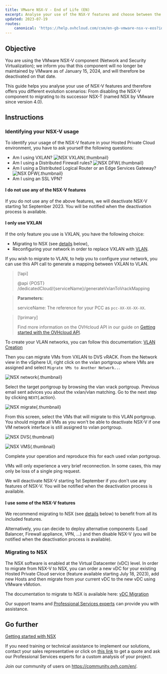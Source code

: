 ```yaml
---
title: VMware NSX-V - End of Life (EN)
excerpt: Analyse your use of the NSX-V features and choose between the different evolution scenarios, from disabling the NSX-V component to the migration to NSX
updated: 2023-07-19
routes:
    canonical: 'https://help.ovhcloud.com/csm/en-gb-vmware-nsx-v-eos?id=kb_article_view&sysparm_article=KB0058419'
---
```


## Objective

You are using the VMware NSX-V component (Network and Security Virtualization); we inform you that this component will no longer be maintained by VMware as of January 15, 2024, and will therefore be deactivated on that date.

This guide helps you analyse your use of NSX-V features and therefore offers you different evolution scenarios: From disabling the NSX-V component to migrating to its successor NSX-T (named NSX by VMware since version 4.0).

## Instructions

### Identifying your NSX-V usage

To identify your usage of the NSX-V feature in your Hosted Private Cloud environment, you have to ask yourself the following questions:

- Am I using VXLAN?
![NSX VXLAN](images/vxlan.gif){.thumbnail}
- Am I using a Distributed Firewall rules?
![NSX DFW](images/DFW.gif){.thumbnail}
- Am I using a Distributed Logical Router or an Edge Services Gateway?
![NSX DFW](images/dlr-edge.gif){.thumbnail}
- Am I using an SSL VPN?

#### I do not use any of the NSX-V features

If you do not use any of the above features, we will deactivate NSX-V starting 1st September 2023. 
You will be notified when the deactivation process is available.

#### I only use VXLAN

If the only feature you use is VXLAN, you have the following choice:

- Migrating to NSX (see [details](#migration) below),
- Reconfiguring your network in order to replace VXLAN with [VLAN](/pages/hosted_private_cloud/hosted_private_cloud_powered_by_vmware/creation_vlan).

If you wish to migrate to VLAN, to help you to configure your network, you can use this API call to generate a mapping between VXLAN to VLAN.

> [!api]
>
> @api {POST} /dedicatedCloud/{serviceName}/generateVxlanToVrackMapping
>

> **Parameters:**
>
> serviceName: The reference for your PCC as `pcc-XX-XX-XX-XX`.

> [!primary]
>
>  Find more information on the OVHcloud API in our guide on [Getting started with the OVHcloud API](/pages/manage_and_operate/api/first-steps).

To create your VLAN networks, you can follow this documentation: [VLAN Creation](/pages/hosted_private_cloud/hosted_private_cloud_powered_by_vmware/creation_vlan)

Then you can migrate VMs from VXLAN to DVS vRACK.
From the Network view in the vSphere UI, right click on the vxlan portgroup where VMs are assigned and select `Migrate VMs to Another Network..`.

![NSX network](images/network-inferface.png){.thumbnail}

Select the target portgroup by browsing the vlan vrack portgroup. Previous email sent advices you about the vxlan/vlan matching.
Go to the next step by clicking `NEXT`{.action}.

![NSX migrate](images/migrate.png){.thumbnail}

From this screen, select the VMs that will migrate to this VLAN portgroup.
You should migrate all VMs as you won't be able to deactivate NSX-V if one VM network interface is still assigned to vxlan portgroup.

![NSX DVS](images/dvs.png){.thumbnail}

![NSX VMS](images/vms.png){.thumbnail}

Complete your operation and reproduce this for each used vxlan portgroup.

VMs will only experience a very brief reconnection. In some cases, this may only be loss of a single ping request.

We will deactivate NSX-V starting 1st September if you don't use any features of NSX-V.
You will be notified when the deactivation process is available.

#### I use some of the NSX-V features

We recommend migrating to NSX (see [details](#migration) below) to benefit from all its included features.

Alternatively, you can decide to deploy alternative components (Load Balancer, Firewall appliance, VPN, ...) and then disable NSX-V (you will be notified when the deactivation process is available).

### Migrating to NSX <a name="migration"></a>

The NSX software is enabled at the Virtual Datacenter (vDC) level. In order to migrate from NSX-V to NSX, you can order a new vDC for your existing Hosted Private Cloud service (feature available starting July 18, 2023), add new Hosts and then migrate from your current vDC to the new vDC using VMware vMotion.

The documentation to migrate to NSX is available here: [vDC Migration](/pages/hosted_private_cloud/hosted_private_cloud_powered_by_vmware/service-migration-vdc)

Our support teams and [Professional Services experts](https://www.ovhcloud.com/it/professional-services/) can provide you with assistance.

## Go further <a name="gofurther"></a>

[Getting started with NSX](/pages/hosted_private_cloud/hosted_private_cloud_powered_by_vmware/nsx-01-first-steps)

If you need training or technical assistance to implement our solutions, contact your sales representative or click on [this link](https://www.ovhcloud.com/it/professional-services/) to get a quote and ask our Professional Services experts for a custom analysis of your project.

Join our community of users on <https://community.ovh.com/en/>.
